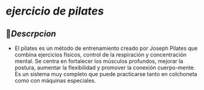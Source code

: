 # *ejercicio de pilates*

## 🤸*Descrpcion*
* El pilates es un método de entrenamiento creado por Joseph Pilates que combina ejercicios físicos, control de la respiración y concentración mental. Se centra en fortalecer los músculos profundos, mejorar la postura, aumentar la flexibilidad y promover la conexión cuerpo-mente. Es un sistema muy completo que puede practicarse tanto en colchoneta como con máquinas especiales.

 